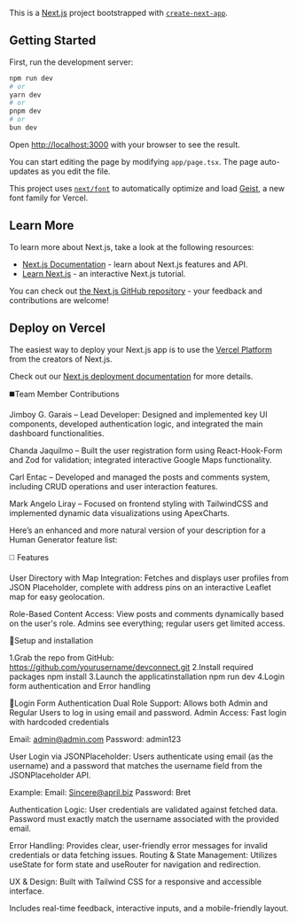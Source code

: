 This is a [Next.js](https://nextjs.org) project bootstrapped with [`create-next-app`](https://nextjs.org/docs/app/api-reference/cli/create-next-app).

## Getting Started

First, run the development server:

```bash
npm run dev
# or
yarn dev
# or
pnpm dev
# or
bun dev
```

Open [http://localhost:3000](http://localhost:3000) with your browser to see the result.

You can start editing the page by modifying `app/page.tsx`. The page auto-updates as you edit the file.

This project uses [`next/font`](https://nextjs.org/docs/app/building-your-application/optimizing/fonts) to automatically optimize and load [Geist](https://vercel.com/font), a new font family for Vercel.

## Learn More

To learn more about Next.js, take a look at the following resources:

- [Next.js Documentation](https://nextjs.org/docs) - learn about Next.js features and API.
- [Learn Next.js](https://nextjs.org/learn) - an interactive Next.js tutorial.

You can check out [the Next.js GitHub repository](https://github.com/vercel/next.js) - your feedback and contributions are welcome!

## Deploy on Vercel

The easiest way to deploy your Next.js app is to use the [Vercel Platform](https://vercel.com/new?utm_medium=default-template&filter=next.js&utm_source=create-next-app&utm_campaign=create-next-app-readme) from the creators of Next.js.

Check out our [Next.js deployment documentation](https://nextjs.org/docs/app/building-your-application/deploying) for more details.

◼️Team Member Contributions

Jimboy G. Garais – Lead Developer: Designed and implemented key UI components, developed authentication logic, and integrated the main dashboard functionalities.

Chanda Jaquilmo – Built the user registration form using React-Hook-Form and Zod for validation; integrated interactive Google Maps functionality.

Carl Entac – Developed and managed the posts and comments system, including CRUD operations and user interaction features.

Mark Angelo Liray – Focused on frontend styling with TailwindCSS and implemented dynamic data visualizations using ApexCharts.

Here’s an enhanced and more natural version of your description for a Human Generator feature list:

◻️ Features

User Directory with Map Integration: Fetches and displays user profiles from JSON Placeholder, complete with address pins on an interactive Leaflet map for easy geolocation.

Role-Based Content Access: View posts and comments dynamically based on the user's role. Admins see everything; regular users get limited access.

🔨Setup and installation

1.Grab the repo from GitHub:
https://github.com/yourusername/devconnect.git
2.Install required packages
npm install
3.Launch the applicatinstallation
npm run dev
4.Login form authentication and Error handling

🔗Login Form Authentication
Dual Role Support: Allows both Admin and Regular Users to log in using email and password.
Admin Access: Fast login with hardcoded credentials 

Email: admin@admin.com
Password: admin123

User Login via JSONPlaceholder:
Users authenticate using email (as the username) and a password that matches the username field from the JSONPlaceholder API.

Example:
Email: Sincere@april.biz
Password: Bret

Authentication Logic:
User credentials are validated against fetched data.
Password must exactly match the username associated with the provided email.

Error Handling:
Provides clear, user-friendly error messages for invalid credentials or data fetching issues.
Routing & State Management:
Utilizes useState for form state and useRouter for navigation and redirection.

UX & Design:
Built with Tailwind CSS for a responsive and accessible interface.

Includes real-time feedback, interactive inputs, and a mobile-friendly layout.


